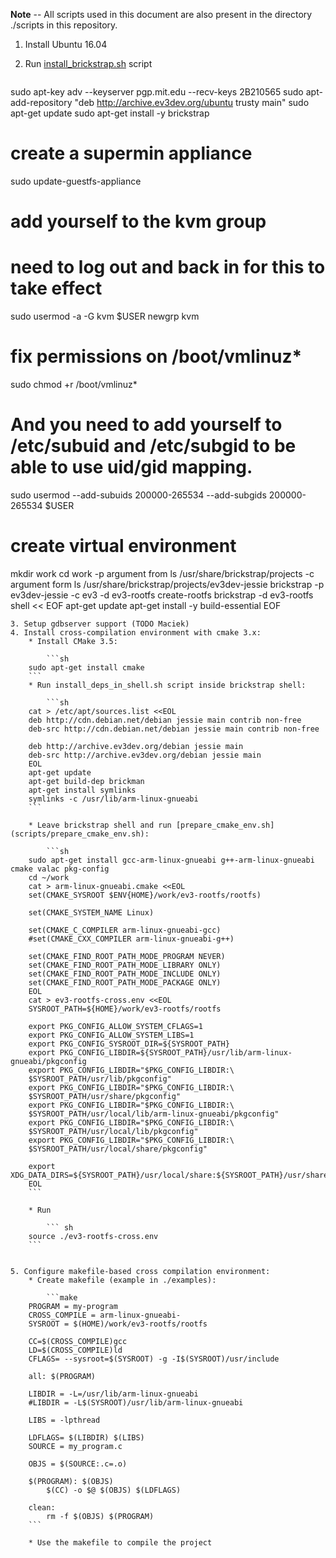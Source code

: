 **Note** -- All scripts used in this document are also present in the directory ./scripts in this repository.

1. Install Ubuntu 16.04
2. Run [install_brickstrap.sh](scripts/install_brickstrap.sh) script

    ```sh
sudo apt-key adv --keyserver pgp.mit.edu --recv-keys 2B210565
sudo apt-add-repository "deb http://archive.ev3dev.org/ubuntu trusty main"
sudo apt-get update
sudo apt-get install -y brickstrap

# create a supermin appliance
sudo update-guestfs-appliance
# add yourself to the kvm group
# need to log out and back in for this to take effect
sudo usermod -a -G kvm $USER
newgrp kvm
# fix permissions on /boot/vmlinuz*
sudo chmod +r /boot/vmlinuz*
# And you need to add yourself to /etc/subuid and /etc/subgid to be able to use uid/gid mapping.
sudo usermod --add-subuids 200000-265534 --add-subgids 200000-265534 $USER

# create virtual environment
mkdir work
cd work
 -p argument from ls /usr/share/brickstrap/projects
 -c argument form ls /usr/share/brickstrap/projects/ev3dev-jessie
brickstrap -p ev3dev-jessie -c ev3 -d ev3-rootfs create-rootfs
brickstrap -d ev3-rootfs shell << EOF
apt-get update
apt-get install -y build-essential
EOF
```
3. Setup gdbserver support (TODO Maciek)
4. Install cross-compilation environment with cmake 3.x:
    * Install CMake 3.5:

        ```sh
    sudo apt-get install cmake
    ```
    * Run install_deps_in_shell.sh script inside brickstrap shell:

        ```sh
    cat > /etc/apt/sources.list <<EOL
    deb http://cdn.debian.net/debian jessie main contrib non-free
    deb-src http://cdn.debian.net/debian jessie main contrib non-free

    deb http://archive.ev3dev.org/debian jessie main
    deb-src http://archive.ev3dev.org/debian jessie main
    EOL
    apt-get update
    apt-get build-dep brickman
    apt-get install symlinks
    symlinks -c /usr/lib/arm-linux-gnueabi
    ```

    * Leave brickstrap shell and run [prepare_cmake_env.sh](scripts/prepare_cmake_env.sh):

        ```sh
    sudo apt-get install gcc-arm-linux-gnueabi g++-arm-linux-gnueabi cmake valac pkg-config
    cd ~/work
    cat > arm-linux-gnueabi.cmake <<EOL
    set(CMAKE_SYSROOT $ENV{HOME}/work/ev3-rootfs/rootfs)

    set(CMAKE_SYSTEM_NAME Linux)

    set(CMAKE_C_COMPILER arm-linux-gnueabi-gcc)
    #set(CMAKE_CXX_COMPILER arm-linux-gnueabi-g++)

    set(CMAKE_FIND_ROOT_PATH_MODE_PROGRAM NEVER)
    set(CMAKE_FIND_ROOT_PATH_MODE_LIBRARY ONLY)
    set(CMAKE_FIND_ROOT_PATH_MODE_INCLUDE ONLY)
    set(CMAKE_FIND_ROOT_PATH_MODE_PACKAGE ONLY)
    EOL
    cat > ev3-rootfs-cross.env <<EOL
    SYSROOT_PATH=${HOME}/work/ev3-rootfs/rootfs

    export PKG_CONFIG_ALLOW_SYSTEM_CFLAGS=1
    export PKG_CONFIG_ALLOW_SYSTEM_LIBS=1
    export PKG_CONFIG_SYSROOT_DIR=${SYSROOT_PATH}
    export PKG_CONFIG_LIBDIR=${SYSROOT_PATH}/usr/lib/arm-linux-gnueabi/pkgconfig
    export PKG_CONFIG_LIBDIR="$PKG_CONFIG_LIBDIR:\
    $SYSROOT_PATH/usr/lib/pkgconfig"
    export PKG_CONFIG_LIBDIR="$PKG_CONFIG_LIBDIR:\
    $SYSROOT_PATH/usr/share/pkgconfig"
    export PKG_CONFIG_LIBDIR="$PKG_CONFIG_LIBDIR:\
    $SYSROOT_PATH/usr/local/lib/arm-linux-gnueabi/pkgconfig"
    export PKG_CONFIG_LIBDIR="$PKG_CONFIG_LIBDIR:\
    $SYSROOT_PATH/usr/local/lib/pkgconfig"
    export PKG_CONFIG_LIBDIR="$PKG_CONFIG_LIBDIR:\
    $SYSROOT_PATH/usr/local/share/pkgconfig"

    export XDG_DATA_DIRS=${SYSROOT_PATH}/usr/local/share:${SYSROOT_PATH}/usr/share
    EOL
    ```

    * Run

        ``` sh
    source ./ev3-rootfs-cross.env
    ```


5. Configure makefile-based cross compilation environment:
    * Create makefile (example in ./examples):

        ```make
    PROGRAM = my-program
    CROSS_COMPILE = arm-linux-gnueabi-
    SYSROOT = $(HOME)/work/ev3-rootfs/rootfs

    CC=$(CROSS_COMPILE)gcc
    LD=$(CROSS_COMPILE)ld
    CFLAGS= --sysroot=$(SYSROOT) -g -I$(SYSROOT)/usr/include

    all: $(PROGRAM)

    LIBDIR = -L=/usr/lib/arm-linux-gnueabi
    #LIBDIR = -L$(SYSROOT)/usr/lib/arm-linux-gnueabi

    LIBS = -lpthread

    LDFLAGS= $(LIBDIR) $(LIBS)
    SOURCE = my_program.c

    OBJS = $(SOURCE:.c=.o)

    $(PROGRAM): $(OBJS)
        $(CC) -o $@ $(OBJS) $(LDFLAGS)

    clean:
        rm -f $(OBJS) $(PROGRAM)
    ```

    * Use the makefile to compile the project

